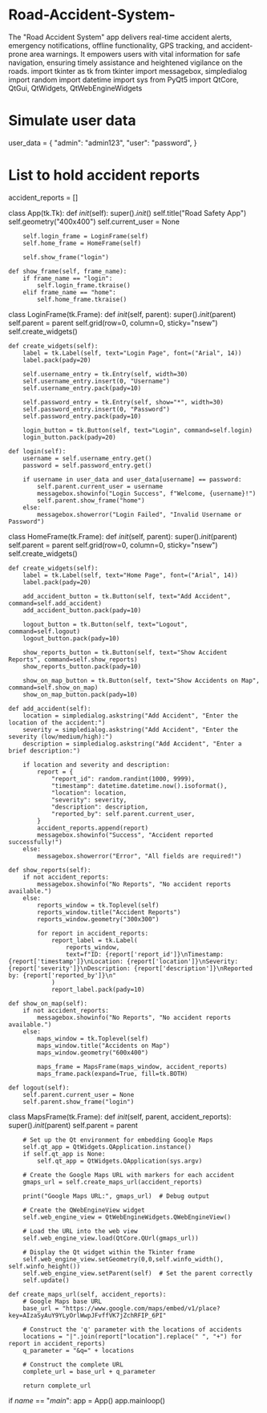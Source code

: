 # Road-Accident-System-
The "Road Accident System" app delivers real-time accident alerts, emergency notifications, offline functionality, GPS tracking, and accident-prone area warnings. It empowers users with vital information for safe navigation, ensuring timely assistance and heightened vigilance on the roads.
import tkinter as tk
from tkinter import messagebox, simpledialog
import random
import datetime
import sys
from PyQt5 import QtCore, QtGui, QtWidgets, QtWebEngineWidgets

# Simulate user data
user_data = {
    "admin": "admin123",
    "user": "password",
}

# List to hold accident reports
accident_reports = []


class App(tk.Tk):
    def _init_(self):
        super()._init_()
        self.title("Road Safety App")
        self.geometry("400x400")
        self.current_user = None

        self.login_frame = LoginFrame(self)
        self.home_frame = HomeFrame(self)

        self.show_frame("login")

    def show_frame(self, frame_name):
        if frame_name == "login":
            self.login_frame.tkraise()
        elif frame_name == "home":
            self.home_frame.tkraise()


class LoginFrame(tk.Frame):
    def _init_(self, parent):
        super()._init_(parent)
        self.parent = parent
        self.grid(row=0, column=0, sticky="nsew")
        self.create_widgets()

    def create_widgets(self):
        label = tk.Label(self, text="Login Page", font=("Arial", 14))
        label.pack(pady=20)

        self.username_entry = tk.Entry(self, width=30)
        self.username_entry.insert(0, "Username")
        self.username_entry.pack(pady=10)

        self.password_entry = tk.Entry(self, show="*", width=30)
        self.password_entry.insert(0, "Password")
        self.password_entry.pack(pady=10)

        login_button = tk.Button(self, text="Login", command=self.login)
        login_button.pack(pady=20)

    def login(self):
        username = self.username_entry.get()
        password = self.password_entry.get()

        if username in user_data and user_data[username] == password:
            self.parent.current_user = username
            messagebox.showinfo("Login Success", f"Welcome, {username}!")
            self.parent.show_frame("home")
        else:
            messagebox.showerror("Login Failed", "Invalid Username or Password")


class HomeFrame(tk.Frame):
    def _init_(self, parent):
        super()._init_(parent)
        self.parent = parent
        self.grid(row=0, column=0, sticky="nsew")
        self.create_widgets()

    def create_widgets(self):
        label = tk.Label(self, text="Home Page", font=("Arial", 14))
        label.pack(pady=20)

        add_accident_button = tk.Button(self, text="Add Accident", command=self.add_accident)
        add_accident_button.pack(pady=10)

        logout_button = tk.Button(self, text="Logout", command=self.logout)
        logout_button.pack(pady=10)

        show_reports_button = tk.Button(self, text="Show Accident Reports", command=self.show_reports)
        show_reports_button.pack(pady=10)

        show_on_map_button = tk.Button(self, text="Show Accidents on Map", command=self.show_on_map)
        show_on_map_button.pack(pady=10)

    def add_accident(self):
        location = simpledialog.askstring("Add Accident", "Enter the location of the accident:")
        severity = simpledialog.askstring("Add Accident", "Enter the severity (low/medium/high):")
        description = simpledialog.askstring("Add Accident", "Enter a brief description:")

        if location and severity and description:
            report = {
                "report_id": random.randint(1000, 9999),
                "timestamp": datetime.datetime.now().isoformat(),
                "location": location,
                "severity": severity,
                "description": description,
                "reported_by": self.parent.current_user,
            }
            accident_reports.append(report)
            messagebox.showinfo("Success", "Accident reported successfully!")
        else:
            messagebox.showerror("Error", "All fields are required!")

    def show_reports(self):
        if not accident_reports:
            messagebox.showinfo("No Reports", "No accident reports available.")
        else:
            reports_window = tk.Toplevel(self)
            reports_window.title("Accident Reports")
            reports_window.geometry("300x300")

            for report in accident_reports:
                report_label = tk.Label(
                    reports_window,
                    text=f"ID: {report['report_id']}\nTimestamp: {report['timestamp']}\nLocation: {report['location']}\nSeverity: {report['severity']}\nDescription: {report['description']}\nReported by: {report['reported_by']}\n"
                )
                report_label.pack(pady=10)

    def show_on_map(self):
        if not accident_reports:
            messagebox.showinfo("No Reports", "No accident reports available.")
        else:
            maps_window = tk.Toplevel(self)
            maps_window.title("Accidents on Map")
            maps_window.geometry("600x400")

            maps_frame = MapsFrame(maps_window, accident_reports)
            maps_frame.pack(expand=True, fill=tk.BOTH)

    def logout(self):
        self.parent.current_user = None
        self.parent.show_frame("login")


class MapsFrame(tk.Frame):
    def _init_(self, parent, accident_reports):
        super()._init_(parent)
        self.parent = parent

        # Set up the Qt environment for embedding Google Maps
        self.qt_app = QtWidgets.QApplication.instance()
        if self.qt_app is None:
            self.qt_app = QtWidgets.QApplication(sys.argv)

        # Create the Google Maps URL with markers for each accident
        gmaps_url = self.create_maps_url(accident_reports)

        print("Google Maps URL:", gmaps_url)  # Debug output

        # Create the QWebEngineView widget
        self.web_engine_view = QtWebEngineWidgets.QWebEngineView()

        # Load the URL into the web view
        self.web_engine_view.load(QtCore.QUrl(gmaps_url))

        # Display the Qt widget within the Tkinter frame
        self.web_engine_view.setGeometry(0,0,self.winfo_width(), self.winfo_height())
        self.web_engine_view.setParent(self)  # Set the parent correctly
        self.update()

    def create_maps_url(self, accident_reports):
        # Google Maps base URL
        base_url = "https://www.google.com/maps/embed/v1/place?key=AIzaSyAuY9YLyOrlWwpJFvffVK7jZchRFIP_6PI"

        # Construct the 'q' parameter with the locations of accidents
        locations = "|".join(report["location"].replace(" ", "+") for report in accident_reports)
        q_parameter = "&q=" + locations

        # Construct the complete URL
        complete_url = base_url + q_parameter

        return complete_url




if _name_ == "_main_":
    app = App()
    app.mainloop()
